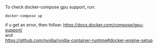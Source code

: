To check docker-compose gpu support, run:
```
docker-compose up
```
if u get an error, then follow:
https://docs.docker.com/compose/gpu-support/   
and   
https://github.com/nvidia/nvidia-container-runtime#docker-engine-setup
